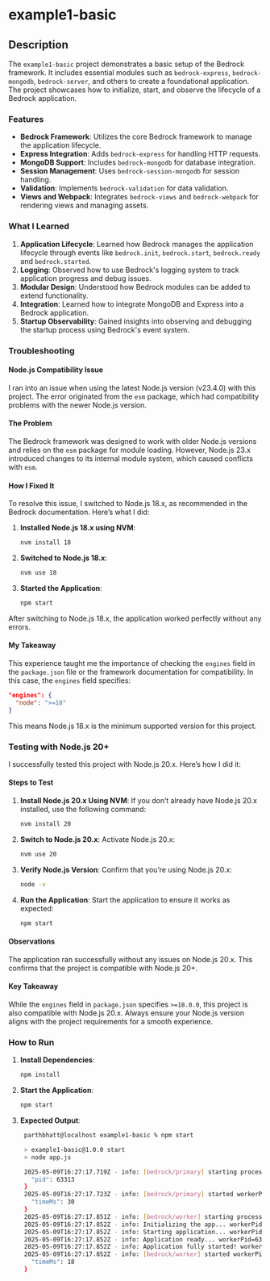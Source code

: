 # example1-basic

## Description

The `example1-basic` project demonstrates a basic setup of the Bedrock framework. It includes essential modules such as `bedrock-express`, `bedrock-mongodb`, `bedrock-server`, and others to create a foundational application. The project showcases how to initialize, start, and observe the lifecycle of a Bedrock application.

### Features

- **Bedrock Framework**: Utilizes the core Bedrock framework to manage the application lifecycle.
- **Express Integration**: Adds `bedrock-express` for handling HTTP requests.
- **MongoDB Support**: Includes `bedrock-mongodb` for database integration.
- **Session Management**: Uses `bedrock-session-mongodb` for session handling.
- **Validation**: Implements `bedrock-validation` for data validation.
- **Views and Webpack**: Integrates `bedrock-views` and `bedrock-webpack` for rendering views and managing assets.

### What I Learned

1. **Application Lifecycle**: Learned how Bedrock manages the application lifecycle through events like `bedrock.init`, `bedrock.start`, `bedrock.ready` and `bedrock.started`.
2. **Logging**: Observed how to use Bedrock's logging system to track application progress and debug issues.
3. **Modular Design**: Understood how Bedrock modules can be added to extend functionality.
4. **Integration**: Learned how to integrate MongoDB and Express into a Bedrock application.
5. **Startup Observability**: Gained insights into observing and debugging the startup process using Bedrock's event system.

### Troubleshooting

#### Node.js Compatibility Issue

I ran into an issue when using the latest Node.js version (v23.4.0) with this project. The error originated from the `esm` package, which had compatibility problems with the newer Node.js version.

#### The Problem

The Bedrock framework was designed to work with older Node.js versions and relies on the `esm` package for module loading. However, Node.js 23.x introduced changes to its internal module system, which caused conflicts with `esm`.

#### How I Fixed It

To resolve this issue, I switched to Node.js 18.x, as recommended in the Bedrock documentation. Here’s what I did:

1. **Installed Node.js 18.x using NVM**:

   ```bash
   nvm install 18
   ```

2. **Switched to Node.js 18.x**:

   ```bash
   nvm use 18
   ```

3. **Started the Application**:

   ```bash
   npm start
   ```

After switching to Node.js 18.x, the application worked perfectly without any errors.

#### My Takeaway

This experience taught me the importance of checking the `engines` field in the `package.json` file or the framework documentation for compatibility. In this case, the `engines` field specifies:

```json
"engines": {
  "node": ">=18"
}
```

This means Node.js 18.x is the minimum supported version for this project.

### Testing with Node.js 20+

I successfully tested this project with Node.js 20.x. Here’s how I did it:

#### Steps to Test

1. **Install Node.js 20.x Using NVM**:
   If you don’t already have Node.js 20.x installed, use the following command:

   ```bash
   nvm install 20
   ```

2. **Switch to Node.js 20.x**:
   Activate Node.js 20.x:

   ```bash
   nvm use 20
   ```

3. **Verify Node.js Version**:
   Confirm that you’re using Node.js 20.x:

   ```bash
   node -v
   ```

4. **Run the Application**:
   Start the application to ensure it works as expected:

   ```bash
   npm start
   ```

#### Observations

The application ran successfully without any issues on Node.js 20.x. This confirms that the project is compatible with Node.js 20+.

#### Key Takeaway

While the `engines` field in `package.json` specifies `>=18.0.0`, this project is also compatible with Node.js 20.x. Always ensure your Node.js version aligns with the project requirements for a smooth experience.

### How to Run

1. **Install Dependencies**:

   ```bash
   npm install
   ```

2. **Start the Application**:

   ```bash
   npm start
   ```

3. **Expected Output**:

   ```bash
    parthbhatt@localhost example1-basic % npm start

    > example1-basic@1.0.0 start
    > node app.js

    2025-05-09T16:27:17.719Z - info: [bedrock/primary] starting process "bedrock1d" workerPid=undefined, workerId=undefined, details={
      "pid": 63313
    }
    2025-05-09T16:27:17.723Z - info: [bedrock/primary] started workerPid=undefined, workerId=undefined, details={
      "timeMs": 30
    }
    2025-05-09T16:27:17.851Z - info: [bedrock/worker] starting process "bedrock1d-worker" workerPid=63353, workerId=823dc1b96b45efe5
    2025-05-09T16:27:17.852Z - info: Initializing the app... workerPid=63353, workerId=823dc1b96b45efe5
    2025-05-09T16:27:17.852Z - info: Starting application... workerPid=63353, workerId=823dc1b96b45efe5
    2025-05-09T16:27:17.852Z - info: Application ready... workerPid=63353, workerId=823dc1b96b45efe5
    2025-05-09T16:27:17.852Z - info: Application fully started! workerPid=63353, workerId=823dc1b96b45efe5
    2025-05-09T16:27:17.852Z - info: [bedrock/worker] started workerPid=63353, workerId=823dc1b96b45efe5, details={
      "timeMs": 18
    }
   ```
